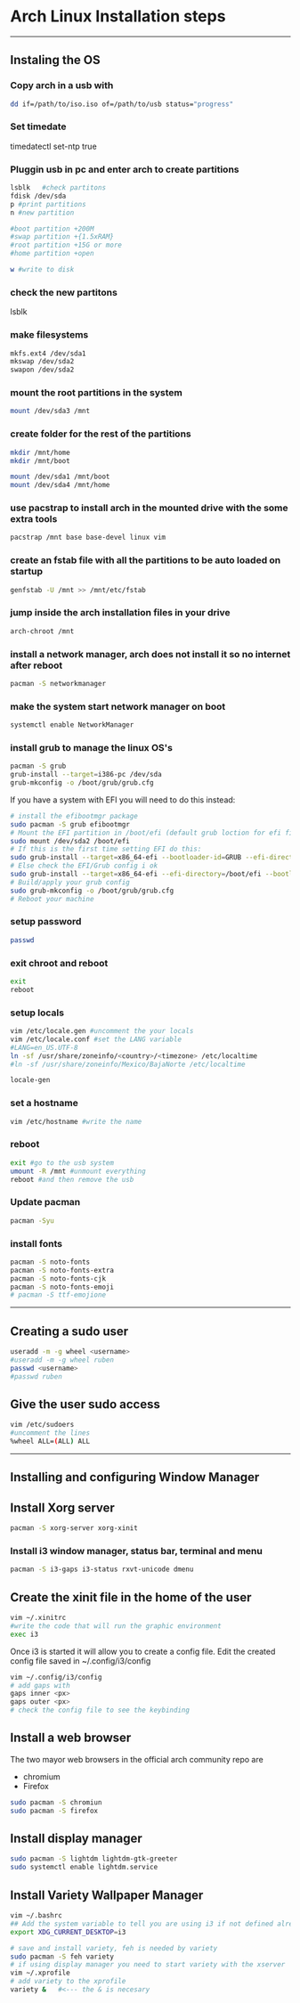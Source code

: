 # Arch Linux Installation steps

---

## Instaling the OS

### Copy arch in a usb with
```bash
dd if=/path/to/iso.iso of=/path/to/usb status="progress"
```

### Set timedate 
timedatectl set-ntp true

### Pluggin usb in pc and enter arch to create partitions
```bash
lsblk	#check partitons
fdisk /dev/sda
p #print partitions
n #new partition

#boot partition +200M
#swap partition +{1.5xRAM}
#root partition +15G or more
#home partition +open

w #write to disk
```

### check the new partitons 
lsblk

### make filesystems
```bash
mkfs.ext4 /dev/sda1
mkswap /dev/sda2
swapon /dev/sda2
```

### mount the root partitions in the system  
```bash
mount /dev/sda3 /mnt
```

### create folder for the rest of the partitions
```bash
mkdir /mnt/home
mkdir /mnt/boot

mount /dev/sda1 /mnt/boot
mount /dev/sda4 /mnt/home
```

### use pacstrap to install arch in the mounted drive with the some extra tools
```bash
pacstrap /mnt base base-devel linux vim 
```

### create an fstab file with all the partitions to be auto loaded on startup
```bash
genfstab -U /mnt >> /mnt/etc/fstab
```

### jump inside the arch installation files in your drive
```bash
arch-chroot /mnt
```

### install a network manager, arch does not install it so no internet after reboot 
```bash
pacman -S networkmanager
```

### make the system start network manager on boot
```bash
systemctl enable NetworkManager
```

### install grub to manage the linux OS's
```bash
pacman -S grub
grub-install --target=i386-pc /dev/sda
grub-mkconfig -o /boot/grub/grub.cfg
```

If you have a system with EFI you will need to do this instead:

```bash
# install the efibootmgr package
sudo pacman -S grub efibootmgr
# Mount the EFI partition in /boot/efi (default grub loction for efi files)
sudo mount /dev/sda2 /boot/efi
# If this is the first time setting EFI do this:
sudo grub-install --target=x86_64-efi --bootloader-id=GRUB --efi-directory=/boot/efi --removable
# Else check the EFI/Grub config i ok
sudo grub-install --target=x86_64-efi --efi-directory=/boot/efi --bootloader-id=GRUB --recheck
# Build/apply your grub config
sudo grub-mkconfig -o /boot/grub/grub.cfg
# Reboot your machine
```

### setup password
```bash
passwd
```

### exit chroot and reboot
```bash
exit
reboot
```

### setup locals
```bash
vim /etc/locale.gen #uncomment the your locals
vim /etc/locale.conf #set the LANG variable
#LANG=en_US.UTF-8
ln -sf /usr/share/zoneinfo/<country>/<timezone> /etc/localtime
#ln -sf /usr/share/zoneinfo/Mexico/BajaNorte /etc/localtime

locale-gen
```


### set a hostname
```bash
vim /etc/hostname #write the name
```

### reboot
```bash
exit #go to the usb system
umount -R /mnt #unmount everything
reboot #and then remove the usb
```

### Update pacman
```bash
pacman -Syu
```

### install fonts
```bash
pacman -S noto-fonts
pacman -S noto-fonts-extra
pacman -S noto-fonts-cjk
pacman -S noto-fonts-emoji
# pacman -S ttf-emojione 
```

---

## Creating a sudo user
```bash
useradd -m -g wheel <username>
#useradd -m -g wheel ruben
passwd <username>
#passwd ruben
```

## Give the user sudo access
```bash
vim /etc/sudoers
#uncomment the lines
%wheel ALL=(ALL) ALL
```

---
## Installing and configuring Window Manager

## Install Xorg server
```bash
pacman -S xorg-server xorg-xinit
```

### Install i3 window manager, status bar, terminal and menu
```bash
pacman -S i3-gaps i3-status rxvt-unicode dmenu
```

## Create the xinit file in the home of the user
```bash
vim ~/.xinitrc
#write the code that will run the graphic environment
exec i3
```

Once i3 is started it will allow you to create a config file.
Edit the created config file saved in ~/.config/i3/config

```bash
vim ~/.config/i3/config
# add gaps with
gaps inner <px>
gaps outer <px>
# check the config file to see the keybinding
```


## Install a web browser
The two mayor web browsers in the official arch community repo are
- chromium
- Firefox

```bash
sudo pacman -S chromiun 
sudo pacman -S firefox
```

## Install display manager
```bash
sudo pacman -S lightdm lightdm-gtk-greeter
sudo systemctl enable lightdm.service
```


## Install Variety Wallpaper Manager
```bash
vim ~/.bashrc
## Add the system variable to tell you are using i3 if not defined already
export XDG_CURRENT_DESKTOP=i3

# save and install variety, feh is needed by variety
sudo pacman -S feh variety
# if using display manager you need to start variety with the xserver
vim ~/.xprofile
# add variety to the xprofile
variety &   #<--- the & is necesary 
```
